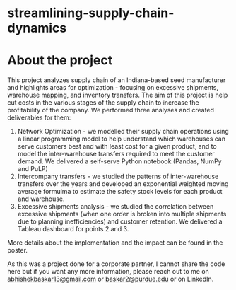 # streamlining-supply-chain-dynamics

# About the project

This project analyzes supply chain of an Indiana-based seed manufacturer and highlights areas for optimization - focusing on excessive shipments, warehouse mapping, and inventory transfers. The aim of this project is help cut costs in the various stages of the supply chain to increase the profitability of the company. We performed three analyses and created deliverables for them:

1. Network Optimization - we modelled their supply chain operations using a linear programming model to help understand which warehouses can serve customers best and with least cost for a given product, and to model the inter-warehouse transfers required to meet the customer demand. We delivered a self-serve Python notebook (Pandas, NumPy and PuLP)
2. Intercompany transfers - we studied the patterns of inter-warehouse transfers over the years and developed an exponential weighted moving average formulma to estimate the safety stock levels for each product and warehouse.
3. Excessive shipments analysis - we studied the correlation between excessive shipments (when one order is broken into multiple shipments due to planning inefficiencies) and customer retention. We delivered a Tableau dashboard for points 2 and 3.

More details about the implementation and the impact can be found in the poster.

As this was a project done for a corporate partner, I cannot share the code here but if you want any more information, please reach out to me on abhishekbaskar13@gmail.com or baskar2@purdue.edu or on LinkedIn.
